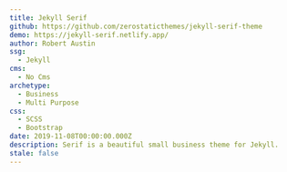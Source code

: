 ```yaml
---
title: Jekyll Serif
github: https://github.com/zerostaticthemes/jekyll-serif-theme
demo: https://jekyll-serif.netlify.app/
author: Robert Austin
ssg:
  - Jekyll
cms:
  - No Cms
archetype:
  - Business
  - Multi Purpose
css:
  - SCSS
  - Bootstrap
date: 2019-11-08T00:00:00.000Z
description: Serif is a beautiful small business theme for Jekyll.
stale: false
---
```

